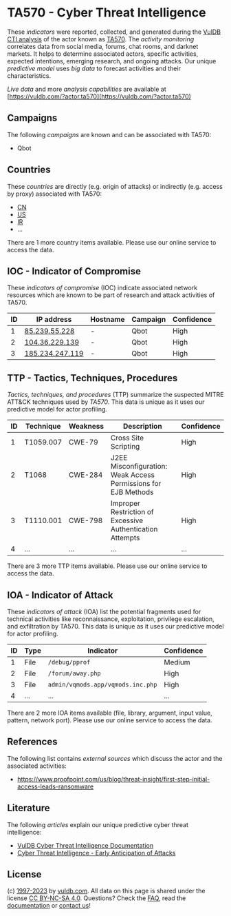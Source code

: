 # TA570 - Cyber Threat Intelligence

These _indicators_ were reported, collected, and generated during the [VulDB CTI analysis](https://vuldb.com/?kb.cti) of the actor known as [TA570](https://vuldb.com/?actor.ta570). The _activity monitoring_ correlates data from social media, forums, chat rooms, and darknet markets. It helps to determine associated actors, specific activities, expected intentions, emerging research, and ongoing attacks. Our unique _predictive model_ uses _big data_ to forecast activities and their characteristics.

_Live data_ and more _analysis capabilities_ are available at [https://vuldb.com/?actor.ta570](https://vuldb.com/?actor.ta570)

## Campaigns

The following _campaigns_ are known and can be associated with TA570:

* Qbot

## Countries

These _countries_ are directly (e.g. origin of attacks) or indirectly (e.g. access by proxy) associated with TA570:

* [CN](https://vuldb.com/?country.cn)
* [US](https://vuldb.com/?country.us)
* [IR](https://vuldb.com/?country.ir)
* ...

There are 1 more country items available. Please use our online service to access the data.

## IOC - Indicator of Compromise

These _indicators of compromise_ (IOC) indicate associated network resources which are known to be part of research and attack activities of TA570.

ID | IP address | Hostname | Campaign | Confidence
-- | ---------- | -------- | -------- | ----------
1 | [85.239.55.228](https://vuldb.com/?ip.85.239.55.228) | - | Qbot | High
2 | [104.36.229.139](https://vuldb.com/?ip.104.36.229.139) | - | Qbot | High
3 | [185.234.247.119](https://vuldb.com/?ip.185.234.247.119) | - | Qbot | High

## TTP - Tactics, Techniques, Procedures

_Tactics, techniques, and procedures_ (TTP) summarize the suspected MITRE ATT&CK techniques used by _TA570_. This data is unique as it uses our predictive model for actor profiling.

ID | Technique | Weakness | Description | Confidence
-- | --------- | -------- | ----------- | ----------
1 | T1059.007 | CWE-79 | Cross Site Scripting | High
2 | T1068 | CWE-284 | J2EE Misconfiguration: Weak Access Permissions for EJB Methods | High
3 | T1110.001 | CWE-798 | Improper Restriction of Excessive Authentication Attempts | High
4 | ... | ... | ... | ...

There are 3 more TTP items available. Please use our online service to access the data.

## IOA - Indicator of Attack

These _indicators of attack_ (IOA) list the potential fragments used for technical activities like reconnaissance, exploitation, privilege escalation, and exfiltration by TA570. This data is unique as it uses our predictive model for actor profiling.

ID | Type | Indicator | Confidence
-- | ---- | --------- | ----------
1 | File | `/debug/pprof` | Medium
2 | File | `/forum/away.php` | High
3 | File | `admin/vqmods.app/vqmods.inc.php` | High
4 | ... | ... | ...

There are 2 more IOA items available (file, library, argument, input value, pattern, network port). Please use our online service to access the data.

## References

The following list contains _external sources_ which discuss the actor and the associated activities:

* https://www.proofpoint.com/us/blog/threat-insight/first-step-initial-access-leads-ransomware

## Literature

The following _articles_ explain our unique predictive cyber threat intelligence:

* [VulDB Cyber Threat Intelligence Documentation](https://vuldb.com/?kb.cti)
* [Cyber Threat Intelligence - Early Anticipation of Attacks](https://www.scip.ch/en/?labs.20201022)

## License

(c) [1997-2023](https://vuldb.com/?kb.changelog) by [vuldb.com](https://vuldb.com/?kb.about). All data on this page is shared under the license [CC BY-NC-SA 4.0](https://creativecommons.org/licenses/by-nc-sa/4.0/). Questions? Check the [FAQ](https://vuldb.com/?kb.faq), read the [documentation](https://vuldb.com/?kb) or [contact us](https://vuldb.com/?contact)!
